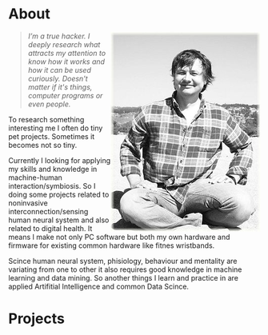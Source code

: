 
# About
<img align="right" class="padding_20" src="assets/me.jpg">

> _I’m a true hacker. I deeply research what attracts my attention to know how it works and how it can be used curiously. Doesn't matter if it's things, computer programs or even people._

To research something interesting me I often do tiny pet projects. Sometimes it becomes not so tiny. 

Currently I looking for applying my skills and knowledge in machine-human interaction/symbiosis. So I doing some projects related to noninvasive interconnection/sensing human neural system and also related to digital health. It means I make not only PC software but both my own hardware and firmware for existing common hardware like fitnes wristbands. 

Scince human neural system, phisiology, behaviour and mentality are variating from one to other it also requires good knowledge in machine learning and data mining. So another things I learn and practice in are applied Artifitial Intelligence and common Data Scince.

# Projects
